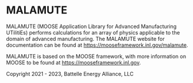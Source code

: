 
# MALAMUTE

MALAMUTE (MOOSE Application Library for Advanced Manufacturing UTilitiEs)
performs calculations for an array of physics applicable to the domain of
advanced manufacturing. The MALAMUTE website for documentation can be found
at https://mooseframework.inl.gov/malamute.

MALAMUTE is based on the MOOSE framework, with more information on MOOSE
to be found at https://mooseframework.inl.gov.

Copyright 2021 - 2023, Battelle Energy Alliance, LLC
